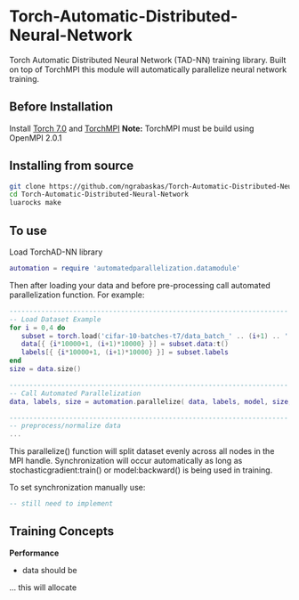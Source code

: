 
# Torch-Automatic-Distributed-Neural-Network
Torch Automatic Distributed Neural Network (TAD-NN) training library. Built on top of TorchMPI this module will automatically parallelize neural network training.

## Before Installation
Install [Torch 7.0](https://github.com/torch/torch7) and [TorchMPI](https://github.com/facebookresearch/TorchMPI)
**Note:** TorchMPI must be build using OpenMPI 2.0.1

## Installing from source
```bash
git clone https://github.com/ngrabaskas/Torch-Automatic-Distributed-Neural-Network.git
cd Torch-Automatic-Distributed-Neural-Network
luarocks make 
```

## To use

Load TorchAD-NN library 
```lua
automation = require 'automatedparallelization.datamodule'
```
Then after loading your data and before pre-processing call automated parallelization function. For example:
```lua
----------------------------------------------------------------------
-- Load Dataset Example
for i = 0,4 do
   subset = torch.load('cifar-10-batches-t7/data_batch_' .. (i+1) .. '.t7', 'ascii')
   data[{ {i*10000+1, (i+1)*10000} }] = subset.data:t()
   labels[{ {i*10000+1, (i+1)*10000} }] = subset.labels
end
size = data.size()

----------------------------------------------------------------------
-- Call Automated Parallelization 
data, labels, size = automation.parallelize( data, labels, model, size, nil, nil, batchSize) 

----------------------------------------------------------------------
-- preprocess/normalize data
...

```

This parallelize() function will split dataset evenly across all nodes in the MPI handle. Synchronization will occur automatically as long as stochasticgradient:train() or model:backward() is being used in training.

To set synchronization manually use:
```lua 
-- still need to implement
```

## Training Concepts

__Performance__

* data should be 

... this will allocate 
